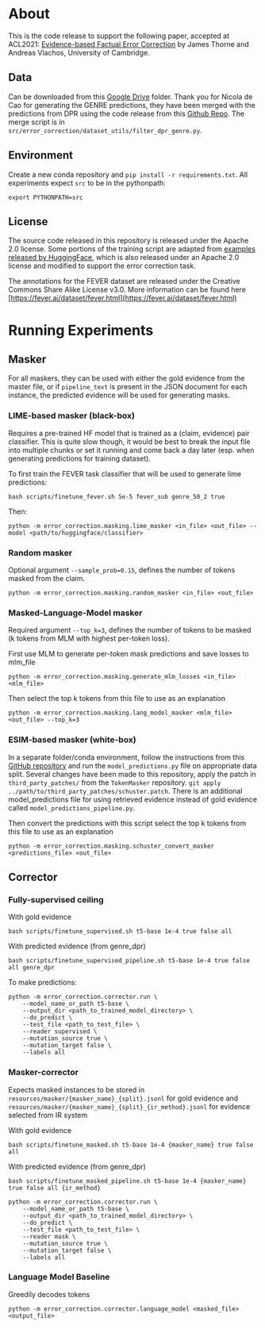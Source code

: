 # About
This is the code release to support the following paper, accepted at ACL2021: [Evidence-based Factual Error Correction](https://export.arxiv.org/pdf/2106.01072) by James Thorne and Andreas Vlachos, University of Cambridge.

## Data
Can be downloaded from this [Google Drive](https://drive.google.com/open?id=1hzwg5NtVUB_cfXiADkSanCq0JjaQ87tV) folder. Thank you for Nicola de Cao for generating the GENRE predictions, they have been merged with the predictions from DPR using the code release from this [Github Repo](https://github.com/facebookresearch/DPR). The merge script is in `src/error_correction/dataset_utils/filter_dpr_genre.py`.

## Environment
Create a new conda repository and `pip install -r requirements.txt`. 
All experiments expect `src` to be in the pythonpath:

`export PYTHONPATH=src`

## License
The source code released in this repository is released under the Apache 2.0 license. Some portions of the training script are
adapted from [examples released by HuggingFace](https://github.com/huggingface/transformers/tree/master/examples/pytorch), which is also released under an Apache 2.0 license and modified to support the error correction task.

The annotations for the FEVER dataset are released under the Creative Commons Share Alike License v3.0. More information can be found here [https://fever.ai/dataset/fever.html](https://fever.ai/dataset/fever.html)

# Running Experiments
## Masker
For all maskers, they can be used with either the gold evidence from the master file, or if `pipeline_text` is
present in the JSON document for each instance, the predicted evidence will be used for generating masks.  


### LIME-based masker (black-box)
Requires a pre-trained HF model that is trained as a (claim, evidence) pair classifier. This is quite slow though, 
it would be best to break the input file into multiple chunks or set it running and come back a day later 
(esp. when generating predictions for training dataset).

To first train the FEVER task classifier that will be used to generate lime predictions:

```
bash scripts/finetune_fever.sh 5e-5 fever_sub genre_50_2 true 
```

Then:

```
python -m error_correction.masking.lime_masker <in_file> <out_file> --model <path/to/huggingface/classifier>
```

### Random masker
Optional argument `--sample_prob=0.15`, defines the number of tokens masked from the claim.
```
python -m error_correction.masking.random_masker <in_file> <out_file>
```


### Masked-Language-Model masker
Required argument `--top_k=3`, defines the number of tokens to be masked (k tokens from MLM with highest per-token loss).

First use MLM to generate per-token mask predictions and save losses to mlm_file

```
python -m error_correction.masking.generate_mlm_losses <in_file> <mlm_file>
```

Then select the top k tokens from this file to use as an explanation
```
python -m error_correction.masking.lang_model_masker <mlm_file> <out_file> --top_k=3
```

### ESIM-based masker (white-box)
In a separate folder/conda environment, follow the instructions from this [GitHub repository](https://github.com/TalSchuster/TokenMasker) and run the `model_predictions.py` file on appropriate data split.
Several changes have been made to this repository, apply the patch in `third_party_patches/` from the `TokenMasker` repository. `git apply ../path/to/third_party_patches/schuster.patch`. 
There is an additional model_predictions file for using retrieved evidence instead of gold evidence called `model_predictions_pipeline.py`.

Then convert the predictions with this script select the top k tokens from this file to use as an explanation
```
python -m error_correction.masking.schuster_convert_masker <predictions_file> <out_file> 
```

## Corrector

### Fully-supervised ceiling

With gold evidence
```
bash scripts/finetune_supervised.sh t5-base 1e-4 true false all
```

With predicted evidence (from genre_dpr)
```
bash scripts/finetune_supervised_pipeline.sh t5-base 1e-4 true false all genre_dpr
```

To make predictions:

```
python -m error_correction.corrector.run \
    --model_name_or_path t5-base \
    --output_dir <path_to_trained_model_directory> \
    --do_predict \
    --test_file <path_to_test_file> \
    --reader supervised \
    --mutation_source true \
    --mutation_target false \
    --labels all
```


### Masker-corrector

Expects masked instances to be stored in `resources/masker/{masker_name}_{split}.jsonl` for gold evidence and
`resources/masker/{masker_name}_{split}_{ir_method}.jsonl` for evidence selected from IR system

With gold evidence
```
bash scripts/finetune_masked.sh t5-base 1e-4 {masker_name} true false all
```

With predicted evidence (from genre_dpr)
```
bash scripts/finetune_masked_pipeline.sh t5-base 1e-4 {masker_name} true false all {ir_method}
```

```
python -m error_correction.corrector.run \
    --model_name_or_path t5-base \
    --output_dir <path_to_trained_model_directory> \
    --do_predict \
    --test_file <path_to_test_file> \
    --reader mask \
    --mutation_source true \
    --mutation_target false \
    --labels all
```

### Language Model Baseline

Greedily decodes tokens
```
python -m error_correction.corrector.language_model <masked_file> <output_file>
```
